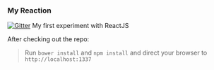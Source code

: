 ### My Reaction

[![Gitter](https://badges.gitter.im/Join%20Chat.svg)](https://gitter.im/Pathsofdesign/myReaction?utm_source=badge&utm_medium=badge&utm_campaign=pr-badge&utm_content=badge)
My first experiment with ReactJS

After checking out the repo: 
> Run ```bower install``` and ```npm install``` and direct your browser to ```http://localhost:1337```
